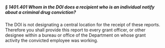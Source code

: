 ##### § 1401.401 Whom in the DOI does a recipient who is an individual notify about a criminal drug conviction? #####

The DOI is not designating a central location for the receipt of these reports. Therefore you shall provide this report to every grant officer, or other designee within a bureau or office of the Department on whose grant activity the convicted employee was working.